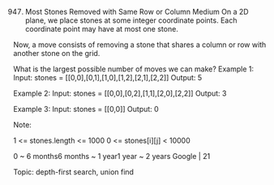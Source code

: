 947. Most Stones Removed with Same Row or Column
Medium
On a 2D plane, we place stones at some integer coordinate points.  Each coordinate point may have at most one stone.

Now, a move consists of removing a stone that shares a column or row with another stone on the grid.

What is the largest possible number of moves we can make?
Example 1:
Input: stones = [[0,0],[0,1],[1,0],[1,2],[2,1],[2,2]]
Output: 5

Example 2:
Input: stones = [[0,0],[0,2],[1,1],[2,0],[2,2]]
Output: 3

Example 3:
Input: stones = [[0,0]]
Output: 0

Note:

1 <= stones.length <= 1000
0 <= stones[i][j] < 10000

0 ~ 6 months6 months ~ 1 year1 year ~ 2 years
Google | 21

Topic: depth-first search, union find
